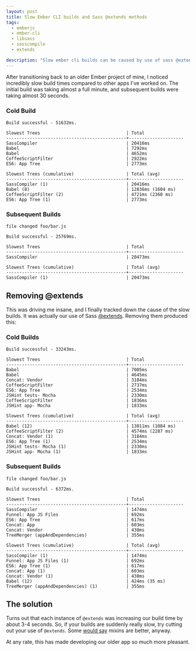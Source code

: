 ```yaml
---
layout: post
title: Slow Ember CLI builds and Sass @extends methods
tags:
  - emberjs
  - ember-cli
  - libsass
  - sasscompile
  - extends

description: "Slow ember cli builds can be caused by use of sass @extends directives."
---
```


After transitioning back to an older Ember project of mine, I noticed incredibly slow build times compared to other apps
I've worked on. The initial build was taking almost a full minute, and subsequent builds were taking almost 30 seconds.

### Cold Build

    Build successful - 51632ms.

    Slowest Trees                                 | Total
    ----------------------------------------------+---------------------
    SassCompiler                                  | 20416ms
    Babel                                         | 7292ms
    Babel                                         | 4652ms
    CoffeeScriptFilter                            | 2922ms
    ES6: App Tree                                 | 2773ms

    Slowest Trees (cumulative)                    | Total (avg)
    ----------------------------------------------+---------------------
    SassCompiler (1)                              | 20416ms
    Babel (8)                                     | 12836ms (1604 ms)
    CoffeeScriptFilter (2)                        | 4721ms (2360 ms)
    ES6: App Tree (1)                             | 2773ms

### Subsequent Builds

    file changed foo/bar.js

    Build successful - 25769ms.

    Slowest Trees                                 | Total
    ----------------------------------------------+---------------------
    SassCompiler                                  | 20473ms

    Slowest Trees (cumulative)                    | Total (avg)
    ----------------------------------------------+---------------------
    SassCompiler (1)                              | 20473ms

## Removing @extends

This was driving me insane, and I finally tracked down the cause of the slow builds. It was actually our use of Sass
[@extends](http://sass-lang.com/documentation/file.SASS_REFERENCE.html#extend). Removing them produced this:

### Cold Builds

    Build successful - 33243ms.

    Slowest Trees                                 | Total
    ----------------------------------------------+---------------------
    Babel                                         | 7005ms
    Babel                                         | 4645ms
    Concat: Vendor                                | 3184ms
    CoffeeScriptFilter                            | 2737ms
    ES6: App Tree                                 | 2534ms
    JSHint tests- Mocha                           | 2330ms
    CoffeeScriptFilter                            | 1836ms
    JSHint app- Mocha                             | 1833ms

    Slowest Trees (cumulative)                    | Total (avg)
    ----------------------------------------------+---------------------
    Babel (12)                                    | 13011ms (1084 ms)
    CoffeeScriptFilter (2)                        | 4574ms (2287 ms)
    Concat: Vendor (1)                            | 3184ms
    ES6: App Tree (1)                             | 2534ms
    JSHint tests- Mocha (1)                       | 2330ms
    JSHint app- Mocha (1)                         | 1833ms

### Subsequent Builds

    file changed foo/bar.js

    Build successful - 6372ms.

    Slowest Trees                                 | Total
    ----------------------------------------------+---------------------
    SassCompiler                                  | 1474ms
    Funnel: App JS Files                          | 692ms
    ES6: App Tree                                 | 617ms
    Concat: App                                   | 603ms
    Concat: Vendor                                | 438ms
    TreeMerger (appAndDependencies)               | 355ms

    Slowest Trees (cumulative)                    | Total (avg)
    ----------------------------------------------+---------------------
    SassCompiler (1)                              | 1474ms
    Funnel: App JS Files (1)                      | 692ms
    ES6: App Tree (1)                             | 617ms
    Concat: App (1)                               | 603ms
    Concat: Vendor (1)                            | 438ms
    Babel (12)                                    | 424ms (35 ms)
    TreeMerger (appAndDependencies) (1)           | 355ms

## The solution

Turns out that each instance of `@extends` was increasing our build time by about 3-4 seconds. So, if your builds are
suddenly really slow, try cutting out your use of `@extends`. Some
[would say](http://www.sitepoint.com/avoid-sass-extend/) mixins are better, anyway.

At any rate, this has made developing our older app so much more pleasant.
